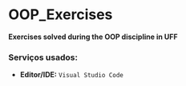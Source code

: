 # OOP_Exercises
**Exercises solved during the OOP discipline in UFF**

### Serviços usados:
* **Editor/IDE:** `Visual Studio Code`

